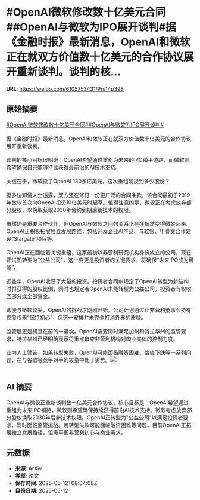 # #OpenAI微软修改数十亿美元合同##OpenAI与微软为IPO展开谈判#据《金融时报》最新消息，OpenAI和微软正在就双方价值数十亿美元的合作协议展开重新谈判。谈判的核...

**URL**: https://weibo.com/6105753431/Prs14p398

## 原始摘要

<a href="https://m.weibo.cn/search?containerid=231522type%3D1%26t%3D10%26q%3D%23OpenAI%E5%BE%AE%E8%BD%AF%E4%BF%AE%E6%94%B9%E6%95%B0%E5%8D%81%E4%BA%BF%E7%BE%8E%E5%85%83%E5%90%88%E5%90%8C%23&amp;extparam=%23OpenAI%E5%BE%AE%E8%BD%AF%E4%BF%AE%E6%94%B9%E6%95%B0%E5%8D%81%E4%BA%BF%E7%BE%8E%E5%85%83%E5%90%88%E5%90%8C%23" data-hide=""><span class="surl-text">#OpenAI微软修改数十亿美元合同#</span></a><a href="https://m.weibo.cn/search?containerid=231522type%3D1%26t%3D10%26q%3D%23OpenAI%E4%B8%8E%E5%BE%AE%E8%BD%AF%E4%B8%BAIPO%E5%B1%95%E5%BC%80%E8%B0%88%E5%88%A4%23&amp;extparam=%23OpenAI%E4%B8%8E%E5%BE%AE%E8%BD%AF%E4%B8%BAIPO%E5%B1%95%E5%BC%80%E8%B0%88%E5%88%A4%23" data-hide=""><span class="surl-text">#OpenAI与微软为IPO展开谈判#</span></a><br><br>据《金融时报》最新消息，OpenAI和微软正在就双方价值数十亿美元的合作协议展开重新谈判。<br><br>谈判的核心目标很明确：OpenAI希望通过重组为未来的IPO铺平道路，而微软则希望确保自己能够持续获得最前沿的AI技术支持。<br><br>关键在于，微软投了OpenAI 130多亿美元，这次重组能换到多少股份？<br><br>据多位知情人士透露，双方还在修订一份更广泛的合同条款，该合同最初于2019年微软首次向OpenAI投资10亿美元时起草。值得注意的是，微软正在考虑放弃部分股权，以换取获取2030年合约到期后新技术的权限。<br><br>虽然仍是重要合作伙伴，但OpenAI与微软之间的关系正在在悄然变得微妙起来。OpenAI正积极拓展独立发展路径，包括开发企业AI产品、与软银、甲骨文合作建设“Stargate”项目等。<br><br>OpenAI正在面临着关键重组，这家最初以非营利研究机构身份成立的公司，现在正试图转型为“公益公司”，这一变更是投资者的关键要求，将确保“未来IPO成为可能”。<br><br>近些年，OpenAI收获了大量的投资。投资者合同中规定了OpenAI转型为新结构时将获得的股权比例，同时也规定若OpenAI未能转型为公益公司，投资者有权收回部分或全部资金。<br><br>即便与微软谈妥，OpenAI的挑战才刚刚开始。公司计划通过让非营利董事会持有控股权来“保持初心”，但这一安排并未完全打消外界的质疑。<br><br>监管层更是横亘在前的一道坎。OpenAI需要同时满足加州和特拉华州的监管要求，特拉华州已经明确表示将重点审查非营利机构对商业实体的控制力度。<br><br>业内人士警告，如果转型失败，OpenAI可能面临融资困难、估值下跌等一系列问题，在与谷歌等竞争对手的较量中处于劣势。<img style="" src="https://tvax4.sinaimg.cn/large/006Fd7o3gy1i1ci1c3v9vj30ka0ak778.jpg" referrerpolicy="no-referrer"><br><br>

## AI 摘要

OpenAI与微软正重新谈判数十亿美元合作协议，核心目标是：OpenAI希望通过重组为未来IPO铺路，微软则希望确保持续获得前沿AI技术支持。微软考虑放弃部分股权换取2030年后新技术权限。OpenAI正转型为"公益公司"以满足投资者要求，同时面临监管挑战。若转型失败可能面临融资困难等问题。目前OpenAI正拓展独立发展路径，但需平衡非营利初心与商业需求。

## 元数据

- **来源**: ArXiv
- **类型**: 论文
- **保存时间**: 2025-05-12T08:04:08Z
- **目录日期**: 2025-05-12
